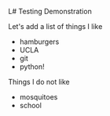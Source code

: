L# Testing
Demonstration

Let's add a list of things I like

+ hamburgers
+ UCLA
+ git
+ python!

Things I do not like

+ mosquitoes
+ school
